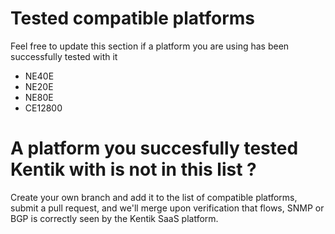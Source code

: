 # Tested compatible platforms
Feel free to update this section if a platform you are using has been successfully tested with it
* NE40E
* NE20E
* NE80E
* CE12800
# A platform you succesfully tested Kentik with is not in this list ?
Create your own branch and add it to the list of compatible platforms, submit a pull request, and we'll merge upon verification that flows, SNMP or BGP is correctly seen by the Kentik SaaS platform.
